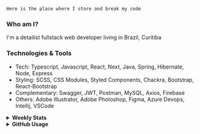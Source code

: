 ```
Here is the place where I store and break my code
```
### Who am I?
I'm a detailist fullstack web developer living in Brazil, Curitiba

### Technologies & Tools
- Tech: Typescript, Javascript, React, Next, Java, Spring, Hibernate, Node, Express
- Styling: SCSS, CSS Modules, Styled Components, Chackra, Bootstrap, React-Bootstrap
- Complementary: Swagger, JWT, Postman, MySQL, Axios, Firebase
- Others: Adobe Illustrator, Adobe Photoshop, Figma, Azure Devops, Intellij, VSCode

<details>
  <summary><b> Weekly Stats</b></summary>
<!--START_SECTION:waka-->

```text
TypeScript   30 hrs 52 mins  █████████████████▒░░░░░░░   69.65 %
CSS          9 hrs 41 mins   █████▒░░░░░░░░░░░░░░░░░░░   21.87 %
Docker       1 hr 30 mins    █░░░░░░░░░░░░░░░░░░░░░░░░   03.40 %
JSON         1 hr 8 mins     ▓░░░░░░░░░░░░░░░░░░░░░░░░   02.59 %
JavaScript   36 mins         ▒░░░░░░░░░░░░░░░░░░░░░░░░   01.36 %
Bash         9 mins          ░░░░░░░░░░░░░░░░░░░░░░░░░   00.37 %
```

<!--END_SECTION:waka-->
</details>

<details>
  <summary><b> GitHub Usage</b></summary>
  
[![Top Langs](https://github-readme-stats.vercel.app/api/top-langs/?username=gxlpes&&langs_count=9&layout=compact)](https://github.com/anuraghazra/github-readme-stats)

</details>
